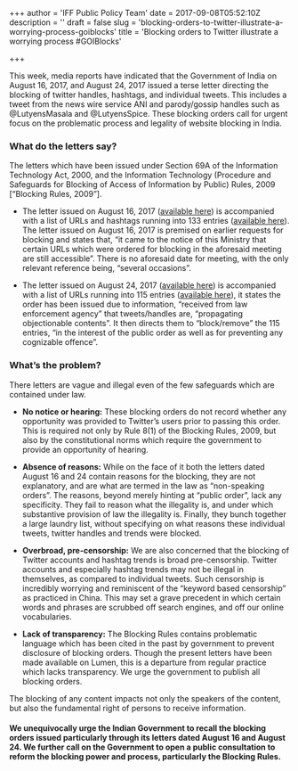 +++
author = 'IFF Public Policy Team'
date = 2017-09-08T05:52:10Z
description = ''
draft = false
slug = 'blocking-orders-to-twitter-illustrate-a-worrying-process-goiblocks'
title = 'Blocking orders to Twitter illustrate a worrying process #GOIBlocks'

+++


This week, media reports have indicated that the Government of India on August 16, 2017, and August 24, 2017 issued a terse letter directing the blocking of twitter handles, hashtags, and individual tweets.  This includes a tweet from the news wire service ANI and parody/gossip handles such as @LutyensMasala and @LutyensSpice. These blocking orders call for urgent focus on the problematic process and legality of website blocking in India. 

### What do the letters say?

The letters which have been issued under Section 69A of the Information Technology Act, 2000, and the Information Technology (Procedure and Safeguards for Blocking of Access of Information by Public) Rules, 2009 [“Blocking Rules, 2009”].

* The letter issued on August 16, 2017 ([available here](https://lumendatabase.org/file_uploads/files/4274310/004/274/310/original/letter_twitter_1608.pdf?1504505208)) is accompanied with a list of URLs and hashtags running into 133 entries ([available here](https://lumendatabase.org/file_uploads/files/4274311/004/274/311/original/URLs_.pdf?1504505208)). The letter issued on August 16, 2017 is premised on earlier requests for blocking and states that, “it came to the notice of this Ministry that certain URLs which were ordered for blocking in the aforesaid meeting are still accessible”. There is no aforesaid date for meeting, with the only relevant reference being, “several occasions”. 
 
* The letter issued on August 24, 2017 ([available here](https://lumendatabase.org/file_uploads/files/4274299/004/274/299/original/letter_twitter_24082017.pdf?1504420747)) is accompanied with a list of URLs running into 115 entries ([available here](https://lumendatabase.org/file_uploads/files/4274301/004/274/301/original/annex_twitter_04082017_(3).pdf?1504420747)), it states the order has been issued due to information, “received from law enforcement agency” that tweets/handles are, “propagating objectionable contents”. It then directs them to “block/remove” the 115 entries, “in the interest of the public order as well as for preventing any cognizable offence”. 

### What’s the problem?

There letters are vague and illegal even of the few safeguards which are contained under law. 

* **No notice or hearing:** These blocking orders do not record whether any opportunity was provided to Twitter’s users prior to passing this order. This is required not only by Rule 8(1) of the Blocking Rules, 2009, but also by the constitutional norms which require the government to provide an opportunity of hearing.
 
* **Absence of reasons:** While on the face of it both the letters dated August 16 and 24 contain reasons for the blocking, they are not explanatory, and are what are termed in the law as “non-speaking orders”. The reasons, beyond merely hinting at “public order”, lack any specificity. They fail to reason what the illegality is, and under which substantive provision of law the illegality is. Finally, they bunch together a large laundry list, without specifying on what reasons these individual tweets, twitter handles and trends were blocked.
 
* **Overbroad, pre-censorship:** We are also concerned that the blocking of Twitter accounts and hashtag trends is broad pre-censorship. Twitter accounts and especially hashtag trends may not be illegal in themselves, as compared to individual tweets. Such censorship is incredibly worrying and reminiscent of the “keyword based censorship” as practiced in China. This may set a grave precedent in which certain words and phrases are scrubbed off search engines, and off our online vocabularies. 
 
* **Lack of transparency:** The Blocking Rules contains problematic language which has been cited in the past by government to prevent disclosure of blocking orders. Though the present letters have been made available on Lumen, this is a departure from regular practice which lacks transparency. We urge the government to publish all blocking orders. 

The blocking of any content impacts not only the speakers of the content, but also the fundamental right of persons to receive information.

#### **We unequivocally urge the Indian Government to recall the blocking orders issued particularly through its letters dated August 16 and August 24. We further call on the Government to open a public consultation to reform the blocking power and process, particularly the Blocking Rules.**

